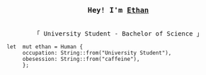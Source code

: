 <h3 align="center"><samp>Hey! I'm <b><a rel="nofollow noopener noreferrer" target="_blank" href="https://github.com/angelshatepop">Ethan</a></b></samp></h3>
<p align="center"><br>
  <samp>
    「 University Student - Bachelor of Science</b> 」<br>
  </samp>
</p>

    let  mut ethan = Human { 
    	 occupation: String::from("University Student"),
    	 obesession: String::from("caffeine"),
    	 };
				
